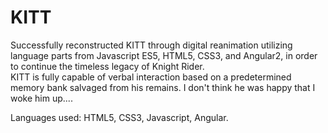 # KITT

Successfully reconstructed KITT through digital reanimation utilizing language parts 
from Javascript ES5, HTML5, CSS3, and Angular2, in order to continue the timeless legacy of Knight Rider.   
KITT is fully capable of verbal interaction based on a predetermined memory bank salvaged from his remains.
I don't think he was happy that I woke him up....

Languages used: HTML5, CSS3, Javascript, Angular.
